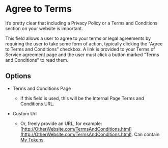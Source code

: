 # Agree to Terms

It’s pretty clear that including a Privacy Policy or a Terms and Conditions section on your website is important.

This field allows a user to agree to your terms or legal agreements by requiring the user to take some form of action, typically clicking the “Agree to Terms and Conditions” checkbox. A link is provided to your Terms of Service agreement page and the user must click a button marked “Terms and Conditions” to read them.

## Options

* Terms and Conditions Page

  * If this field is used, this will be the Internal Page Terms and Conditions URL.

* Custom Url

  * Or, freely provide an URL, for example: [http://OtherWebsite.com/TermsAndConditions.html](http://OtherWebsite.com/TermsAndConditions.html). Can contain [My Tokens](/my-tokens/index.html).



